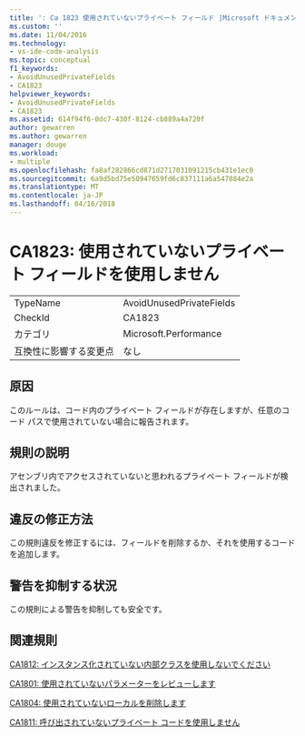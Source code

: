 ```yaml
---
title: ': Ca 1823 使用されていないプライベート フィールド |Microsoft ドキュメント'
ms.custom: ''
ms.date: 11/04/2016
ms.technology:
- vs-ide-code-analysis
ms.topic: conceptual
f1_keywords:
- AvoidUnusedPrivateFields
- CA1823
helpviewer_keywords:
- AvoidUnusedPrivateFields
- CA1823
ms.assetid: 614f94f6-0dc7-430f-8124-cb889a4a720f
author: gewarren
ms.author: gewarren
manager: douge
ms.workload:
- multiple
ms.openlocfilehash: fa8af282866cd871d2717031091215cb431e1ec0
ms.sourcegitcommit: 6a9d5bd75e50947659fd6c837111a6a547884e2a
ms.translationtype: MT
ms.contentlocale: ja-JP
ms.lasthandoff: 04/16/2018
---
```

# <a name="ca1823-avoid-unused-private-fields"></a>CA1823: 使用されていないプライベート フィールドを使用しません
|||  
|-|-|  
|TypeName|AvoidUnusedPrivateFields|  
|CheckId|CA1823|  
|カテゴリ|Microsoft.Performance|  
|互換性に影響する変更点|なし|  
  
## <a name="cause"></a>原因  
 このルールは、コード内のプライベート フィールドが存在しますが、任意のコード パスで使用されていない場合に報告されます。  
  
## <a name="rule-description"></a>規則の説明  
 アセンブリ内でアクセスされていないと思われるプライベート フィールドが検出されました。  
  
## <a name="how-to-fix-violations"></a>違反の修正方法  
 この規則違反を修正するには、フィールドを削除するか、それを使用するコードを追加します。  
  
## <a name="when-to-suppress-warnings"></a>警告を抑制する状況  
 この規則による警告を抑制しても安全です。  
  
## <a name="related-rules"></a>関連規則  
 [CA1812: インスタンス化されていない内部クラスを使用しないでください](../code-quality/ca1812-avoid-uninstantiated-internal-classes.md)  
  
 [CA1801: 使用されていないパラメーターをレビューします](../code-quality/ca1801-review-unused-parameters.md)  
  
 [CA1804: 使用されていないローカルを削除します](../code-quality/ca1804-remove-unused-locals.md)  
  
 [CA1811: 呼び出されていないプライベート コードを使用しません](../code-quality/ca1811-avoid-uncalled-private-code.md)